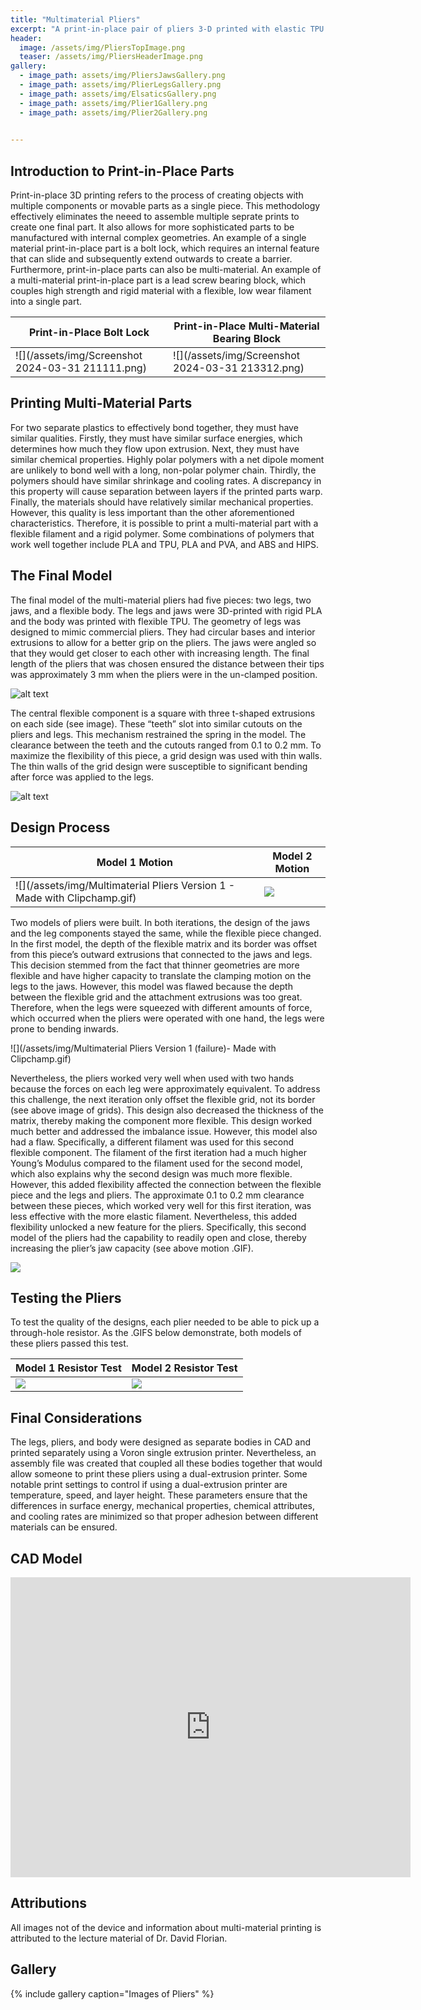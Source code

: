 ```yaml
---
title: "Multimaterial Pliers"
excerpt: "A print-in-place pair of pliers 3-D printed with elastic TPU and rigid PLA."
header:
  image: /assets/img/PliersTopImage.png
  teaser: /assets/img/PliersHeaderImage.png
gallery:
  - image_path: assets/img/PliersJawsGallery.png
  - image_path: assets/img/PlierLegsGallery.png
  - image_path: assets/img/ElsaticsGallery.png
  - image_path: assets/img/Plier1Gallery.png
  - image_path: assets/img/Plier2Gallery.png

   
---
```


## Introduction to Print-in-Place Parts

Print-in-place 3D printing refers to the process of creating objects with multiple components or movable parts as a single piece. This methodology effectively eliminates the neeed to assemble multiple seprate prints to create one final part. It also allows for more sophisticated parts to be manufactured with internal complex geometries. An example of a single material print-in-place part is a bolt lock, which requires an internal feature that can slide and subsequently extend outwards to create a barrier. Furthermore, print-in-place parts can also be multi-material. An example of a multi-material print-in-place part is a lead screw bearing block, which couples high strength and rigid material with a flexible, low wear filament into a single part. 

Print-in-Place Bolt Lock|Print-in-Place Multi-Material Bearing Block
--|--
![](/assets/img/Screenshot 2024-03-31 211111.png)|![](/assets/img/Screenshot 2024-03-31 213312.png)

## Printing Multi-Material Parts

For two separate plastics to effectively bond together, they must have similar qualities. Firstly, they must have similar surface energies, which determines how much they flow upon extrusion. Next, they must have similar chemical properties. Highly polar polymers with a net dipole moment are unlikely to bond well with a long, non-polar polymer chain. Thirdly, the polymers should have similar shrinkage and cooling rates. A discrepancy in this property will cause separation between layers if the printed parts warp. Finally, the materials should have relatively similar mechanical properties. However, this quality is less important than the other aforementioned characteristics. Therefore, it is possible to print a multi-material part with a flexible filament and a rigid polymer. Some combinations of polymers that work well together include PLA and TPU, PLA and PVA, and ABS and HIPS. 

## The Final Model

The final model of the multi-material pliers had five pieces: two legs, two jaws, and a flexible body. The legs and jaws were 3D-printed with rigid PLA and the body was printed with flexible TPU. The geometry of legs was designed to mimic commercial pliers. They had circular bases and interior extrusions to allow for a better grip on the pliers. The jaws were angled so that they would get closer to each other with increasing length. The final length of the pliers that was chosen ensured the distance between their tips was approximately 3 mm when the pliers were in the un-clamped position.  

![alt text](/assets/img/PliersImage.png)

The central flexible component is a square with three t-shaped extrusions on each side (see image). These “teeth” slot into similar cutouts on the pliers and legs. This mechanism restrained the spring in the model. The clearance between the teeth and the cutouts ranged from 0.1 to 0.2 mm. To maximize the flexibility of this piece, a grid design was used with thin walls. The thin walls of the grid design were susceptible to significant bending after force was applied to the legs.

![alt text](/assets/img/ElasticPieces.png)

## Design Process

Model 1 Motion|Model 2 Motion
--|--
![](/assets/img/Multimaterial Pliers Version 1 - Made with Clipchamp.gif)|![](/assets/img/UpdatedPliers2Motion.gif)

Two models of pliers were built. In both iterations, the design of the jaws and the leg components stayed the same, while the flexible piece changed. In the first model, the depth of the flexible matrix and its border was offset from this piece’s outward extrusions that connected to the jaws and legs. This decision stemmed from the fact that thinner geometries are more flexible and have higher capacity to translate the clamping motion on the legs to the jaws. However, this model was flawed because the depth between the flexible grid and the attachment extrusions was too great. Therefore, when the legs were squeezed with different amounts of force, which occurred when the pliers were operated with one hand, the legs were prone to bending inwards. 

![](/assets/img/Multimaterial Pliers Version 1 (failure)- Made with Clipchamp.gif)

Nevertheless, the pliers worked very well when used with two hands because the forces on each leg were approximately equivalent. To address this challenge, the next iteration only offset the flexible grid, not its border (see above image of grids). This design also decreased the thickness of the matrix, thereby making the component more flexible. This design worked much better and addressed the imbalance issue. However, this model also had a flaw. Specifically, a different filament was used for this second flexible component. The filament of the first iteration had a much higher Young’s Modulus compared to the filament used for the second model, which also explains why the second design was much more flexible. However, this added flexibility affected the connection between the flexible piece and the legs and pliers. The approximate 0.1 to 0.2 mm clearance between these pieces, which worked very well for this first iteration, was less effective with the more elastic filament. Nevertheless, this added flexibility unlocked a new feature for the pliers. Specifically, this second model of the pliers had the capability to readily open and close, thereby increasing the plier’s jaw capacity (see above motion .GIF). 

![](/assets/img/Plier2Failure.jpg)

## Testing the Pliers

To test the quality of the designs, each plier needed to be able to pick up a through-hole resistor. As the .GIFS below demonstrate, both models of these pliers passed this test.

Model 1 Resistor Test|Model 2 Resistor Test
--|--
![](/assets/img/UpdatedPliers1Resistor.gif)|![](/assets/img/UpdatedPliers2Resistor.gif)

## Final Considerations

The legs, pliers, and body were designed as separate bodies in CAD and printed separately using a Voron single extrusion printer. Nevertheless, an assembly file was created that coupled all these bodies together that would allow someone to print these pliers using a dual-extrusion printer. Some notable print settings to control if using a dual-extrusion printer are temperature, speed, and layer height. These parameters ensure that the differences in surface energy, mechanical properties, chemical attributes, and cooling rates are minimized so that proper adhesion between different materials can be ensured.

## CAD Model

<iframe src="https://vanderbilt643.autodesk360.com/shares/public/SH512d4QTec90decfa6e76906e8ae02228d5?mode=embed" width="640" height="480" allowfullscreen="true" webkitallowfullscreen="true" mozallowfullscreen="true"  frameborder="0"></iframe>

## Attributions

All images not of the device and information about multi-material printing is attributed to the lecture material of Dr. David Florian.

## Gallery

{% include gallery caption="Images of Pliers" %}


